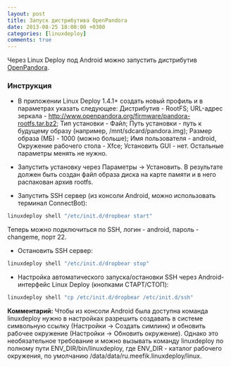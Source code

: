 ```yaml
---
layout: post
title: Запуск дистрибутива OpenPandora
date: 2013-08-25 18:00:00 +0300
categories: [linuxdeploy]
comments: true
---
```


Через Linux Deploy под Android можно запустить дистрибутив [OpenPandora](http://www.openpandora.org/).

<!--more-->

### Инструкция

- В приложении Linux Deploy 1.4.1+ создать новый профиль и в параметрах указать следующее: Дистрибутив - RootFS; URL-адрес зеркала - http://www.openpandora.org/firmware/pandora-rootfs.tar.bz2; Тип установки - Файл; Путь установки - путь к будущему образу (например, /mnt/sdcard/pandora.img); Размер образа (МБ) - 1000 (можно больше); Имя пользователя - android, Окружение рабочего стола - Xfce; Установить GUI - нет. Остальные параметры менять не нужно.

- Запустить установку через Параметры -> Установить. В результате должен быть создан файл образа диска на карте памяти и в него распакован архив rootfs.

- Запустить SSH сервер (из консоли Android, можно использовать терминал ConnectBot):
```sh
linuxdeploy shell "/etc/init.d/dropbear start"
```
Теперь можно подключиться по SSH, логин - android, пароль - changeme, порт 22.

- Остановить SSH сервер:
```sh
linuxdeploy shell "/etc/init.d/dropbear stop"
```

- Настройка автоматического запуска/остановки SSH через Android-интерфейс Linux Deploy (кнопками СТАРТ/СТОП):
```sh
linuxdeploy shell "cp /etc/init.d/dropbear /etc/init.d/ssh"
```

**Комментарий:** Чтобы из консоли Android была доступна команда linuxdeploy нужно в настройках разрешить создавать в системе символьную ссылку (Настройки -> Создать симлинк) и обновить рабочее окружение (Настройки -> Обновить окружение). Однако это необязательное требование и можно вызывать команду linuxdeploy по полному пути ENV_DIR/bin/linuxdeploy, где ENV_DIR - каталог рабочего окружения, по умолчанию /data/data/ru.meefik.linuxdeploy/linux.

